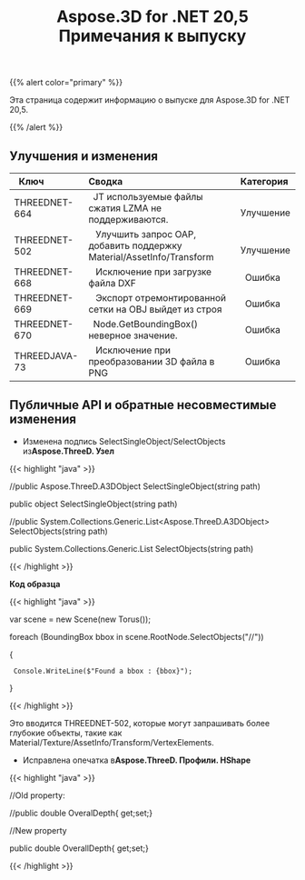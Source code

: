 ﻿---
title: Aspose.3D for .NET 20,5 Примечания к выпуску
type: docs
weight: 30
url: /ru/net/aspose-3d-for-net-20-5-release-notes/
---
{{% alert color="primary" %}} 

Эта страница содержит информацию о выпуске для Aspose.3D for .NET 20,5.

{{% /alert %}} 
## **Улучшения и изменения**

|` `**Ключ**|**Сводка**|**Категория**|
|:- |:- |:- |
|THREEDNET-664 |` `JT используемые файлы сжатия LZMA не поддерживаются.|` ` Улучшение|
|THREEDNET-502 |` ` Улучшить запрос OAP, добавить поддержку Material/AssetInfo/Transform|` ` Улучшение|
|THREEDNET-668 |` ` Исключение при загрузке файла DXF|` `Ошибка|
|THREEDNET-669 |` ` Экспорт отремонтированной сетки на OBJ выйдет из строя|` `Ошибка|
|THREEDNET-670 |` `Node.GetBoundingBox() неверное значение.|` `Ошибка|
|THREEDJAVA-73 |` ` Исключение при преобразовании 3D файла в PNG|` `Ошибка|
## **Публичные API и обратные несовместимые изменения**
- Изменена подпись SelectSingleObject/SelectObjects из**Aspose.ThreeD. Узел**



{{< highlight "java" >}}

 //public Aspose.ThreeD.A3DObject SelectSingleObject(string path)

public object SelectSingleObject(string path)

//public System.Collections.Generic.List<Aspose.ThreeD.A3DObject> SelectObjects(string path)

public System.Collections.Generic.List<object> SelectObjects(string path)

{{< /highlight >}}



**Код образца**

{{< highlight "java" >}}

 var scene = new Scene(new Torus());

foreach (BoundingBox bbox in scene.RootNode.SelectObjects("//<BoundingBox>"))

{

     Console.WriteLine($"Found a bbox : {bbox}");

}

{{< /highlight >}}

Это вводится THREEDNET-502, которые могут запрашивать более глубокие объекты, такие как Material/Texture/AssetInfo/Transform/VertexElements.

- Исправлена опечатка в**Aspose.ThreeD. Профили. HShape**



{{< highlight "java" >}}

 //Old property:

//public double OveralDepth{ get;set;}



//New property

public double OverallDepth{ get;set;} 

{{< /highlight >}}
